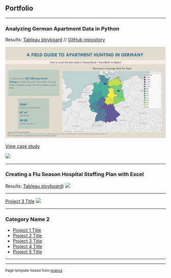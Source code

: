 ## Portfolio

---

### Analyzing German Apartment Data in Python

Results: [Tableau stoyboard](https://public.tableau.com/app/profile/jacquelyn.marmaduke/viz/GermanRentStoryboard/Germanrentstoryboard?publish=yes) // [GitHub repository](https://github.com/jacymarmaduke/rent-analysis)

<img src="images/rentStoryboardSS.png?raw=true"/>

[View case study](/pdf/germanRentCaseStudy.pdf)

<img src="images/rentCaseStudySS.png?raw=true"/>

---

### Creating a Flu Season Hospital Staffing Plan with Excel

Results: [Tableau stoyboard](https://public.tableau.com/app/profile/jacquelyn.marmaduke/viz/influenzastoryboard/Story1?publish=yes))
<img src="images/dummy_thumbnail.jpg?raw=true"/>

---
[Project 3 Title](http://example.com/)
<img src="images/dummy_thumbnail.jpg?raw=true"/>

---

### Category Name 2

- [Project 1 Title](http://example.com/)
- [Project 2 Title](http://example.com/)
- [Project 3 Title](http://example.com/)
- [Project 4 Title](http://example.com/)
- [Project 5 Title](http://example.com/)

---




---
<p style="font-size:11px">Page template forked from <a href="https://github.com/evanca/quick-portfolio">evanca</a></p>
<!-- Remove above link if you don't want to attibute -->

